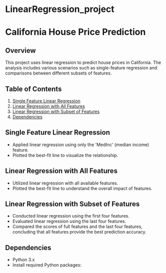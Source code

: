# LinearRegression_project

# California House Price Prediction

## Overview

This project uses linear regression to predict house prices in California. The analysis includes various scenarios such as single-feature regression and comparisons between different subsets of features.

## Table of Contents

1. [Single Feature Linear Regression](#single-feature-linear-regression)
2. [Linear Regression with All Features](#linear-regression-with-all-features)
3. [Linear Regression with Subset of Features](#linear-regression-with-subset-of-features)
4. [Dependencies](#dependencies)


## Single Feature Linear Regression

- Applied linear regression using only the 'MedInc' (median income) feature.
- Plotted the best-fit line to visualize the relationship.

## Linear Regression with All Features

- Utilized linear regression with all available features.
- Plotted the best-fit line to understand the overall impact of features.

## Linear Regression with Subset of Features

- Conducted linear regression using the first four features.
- Evaluated linear regression using the last four features.
- Compared the scores of full features and the last four features, concluding that all features provide the best prediction accuracy.

## Dependencies

- Python 3.x
- Install required Python packages:




